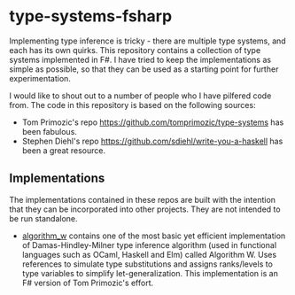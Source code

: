 # type-systems-fsharp

Implementing type inference is tricky - there are multiple type systems, and each has its own quirks. This repository contains a collection of type systems implemented in F#.  I have tried to keep the implementations as simple as possible, so that they can be used as a starting point for further experimentation.

I would like to shout out to a number of people who I have pilfered code from.  The code in this repository is based on the following sources:

- Tom Primozic's repo https://github.com/tomprimozic/type-systems has been fabulous.
- Stephen Diehl's repo https://github.com/sdiehl/write-you-a-haskell has been a great resource.

## Implementations

The implementations contained in these repos are built with the intention that they can be incorporated into other projects.  They are not intended to be run standalone.

- [algorithm_w](./algorithm_w) contains one of the most basic yet efficient implementation of Damas-Hindley-Milner type inference algorithm (used in functional languages such as OCaml, Haskell and Elm) called Algorithm W. Uses references to simulate type substitutions and assigns ranks/levels to type variables to simplify let-generalization.  This implementation is an F# version of Tom Primozic's effort.
